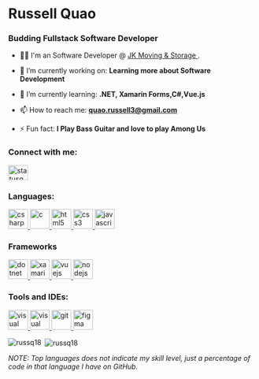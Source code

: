 
<h1 align="left">Russell Quao</h1>
<h3 align="left">Budding Fullstack Software Developer</h3>

- 👨‍💻 I'm an Software Developer @ <a href = "https://www.jkmoving.com/"> JK Moving & Storage </a>.

- 🔭 I’m currently working on: **Learning more about Software Development**

- 🌱 I’m currently learning: **.NET, Xamarin Forms,C#,Vue.js**

- 📫 How to reach me: **quao.russell3@gmail.com**

- ⚡ Fun fact: **I Play Bass Guitar and love to play Among Us**

<h3 align="left">Connect with me:</h3>
<p align="left">
    <a href="https://dev.to/statusqua0" target="blank">
        <img align="center" src="https://cdn.jsdelivr.net/npm/simple-icons@3.0.1/icons/dev-dot-to.svg" alt="statusqua0" height="30" width="40" />
    </a>
</p>

<h3 align="left">Languages:</h3>
<p align="left">
    <a href="https://www.w3schools.com/cs/" target="_blank"> 
        <img src="https://devicons.github.io/devicon/devicon.git/icons/csharp/csharp-original.svg" alt="csharp" width="40" height="40"/> 
    </a>
    <a href="https://www.cprogramming.com/" target="_blank"> 
        <img src="https://devicons.github.io/devicon/devicon.git/icons/c/c-original.svg" alt="c" width="40" height="40"/> 
    </a> 
    <a href="https://www.w3.org/html/" target="_blank"> 
        <img src="https://devicons.github.io/devicon/devicon.git/icons/html5/html5-original-wordmark.svg" alt="html5" width="40" height="40"/> 
    </a> 
    <a href="https://www.w3schools.com/css/" target="_blank"> 
        <img src="https://devicons.github.io/devicon/devicon.git/icons/css3/css3-original-wordmark.svg" alt="css3" width="40" height="40"/> 
    </a>
    <a href="https://developer.mozilla.org/en-US/docs/Web/JavaScript" target="_blank"> 
        <img src="https://devicons.github.io/devicon/devicon.git/icons/javascript/javascript-original.svg" alt="javascript" width="40" height="40"/> 
    </a> 
</p>

<h3 align="left">Frameworks</h3>
<p align="left">
    <a href="https://dotnet.microsoft.com/" target="_blank"> 
        <img src="https://devicons.github.io/devicon/devicon.git/icons/dot-net/dot-net-original-wordmark.svg" alt="dotnet" width="40" height="40"/> 
    </a>
    <a href="https://dotnet.microsoft.com/apps/xamarin" target="_blank"> 
        <img src="https://raw.githubusercontent.com/detain/svg-logos/780f25886640cef088af994181646db2f6b1a3f8/svg/xamarin.svg" alt="xamarin" width="40" height="40"/> 
    </a>  
    <a href="https://vuejs.org/" target="_blank"> 
        <img src="https://devicons.github.io/devicon/devicon.git/icons/vuejs/vuejs-original-wordmark.svg" alt="vuejs" width="40" height="40"/> 
    </a> 
    <a href="https://nodejs.org" target="_blank"> 
        <img src="https://devicons.github.io/devicon/devicon.git/icons/nodejs/nodejs-original-wordmark.svg" alt="nodejs" width="40" height="40"/> 
    </a> 
</p>

<h3 align="left">Tools and IDEs:</h3>
<p align="left">
    <a href="https://visualstudio.microsoft.com/" target="_blank"> 
        <img src="https://img.icons8.com/fluent/240/000000/visual-studio-2019.png" alt="visual studio" width="40" height="40"/> 
    </a>
     <a href="https://code.visualstudio.com/" target="_blank"> 
        <img src="https://img.icons8.com/fluent/240/000000/visual-studio-code-2019.png" alt="visual studio code" width="40" height="40"/> 
    </a>
    <a href="https://git-scm.com/" target="_blank"> 
        <img src="https://www.vectorlogo.zone/logos/git-scm/git-scm-icon.svg" alt="git" width="40" height="40"/> 
    </a> 
     <a href="https://www.figma.com/" target="_blank"> 
        <img src="https://www.vectorlogo.zone/logos/figma/figma-icon.svg" alt="figma" width="40" height="40"/> 
    </a>
</p>

<p><img align="left" src="https://github-readme-stats.vercel.app/api/top-langs?username=russq18&show_icons=true&locale=en&layout=compact&theme=radical" alt="russq18" /></p>

<p>&nbsp;<img align="center" src="https://github-readme-stats.vercel.app/api?username=russq18&show_icons=true&locale=en&theme=radical" alt="russq18" /></p>

_NOTE: Top languages does not indicate my skill level, just a percentage of code in that language I have on GitHub._
